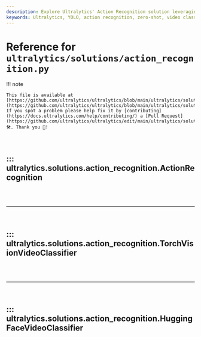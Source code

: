 ```yaml
---
description: Explore Ultralytics' Action Recognition solution leveraging YOLO for real-time action detection and video classification.
keywords: Ultralytics, YOLO, action recognition, zero-shot, video classification, Hugging Face, computer vision, real-time action detection, AI solutions, machine learning
---
```


# Reference for `ultralytics/solutions/action_recognition.py`

!!! note

    This file is available at [https://github.com/ultralytics/ultralytics/blob/main/ultralytics/solutions/action_recognition.py](https://github.com/ultralytics/ultralytics/blob/main/ultralytics/solutions/action_recognition.py). If you spot a problem please help fix it by [contributing](https://docs.ultralytics.com/help/contributing/) a [Pull Request](https://github.com/ultralytics/ultralytics/edit/main/ultralytics/solutions/action_recognition.py) 🛠️. Thank you 🙏!

<br>

## ::: ultralytics.solutions.action_recognition.ActionRecognition

<br><br><hr><br>

## ::: ultralytics.solutions.action_recognition.TorchVisionVideoClassifier

<br><br><hr><br>

## ::: ultralytics.solutions.action_recognition.HuggingFaceVideoClassifier

<br><br>
